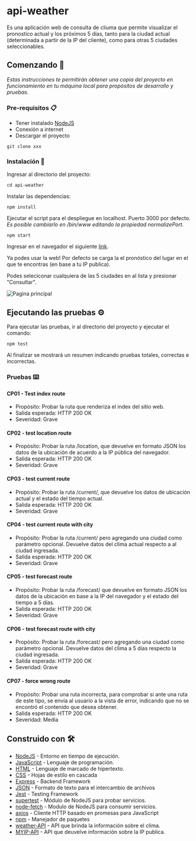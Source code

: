 # api-weather

Es una aplicación web de consulta de cliuma que permite visualizar el pronostico actual y los próximos 5 días, tanto para la ciudad actual (determinada a partir de la IP del cliente), como para otras 5 ciudades seleccionables.

## Comenzando 🚀
_Estas instrucciones te permitirán obtener una copia del proyecto en funcionamiento en tu máquina local para propósitos de desarrollo y pruebas._

### Pre-requisitos 📋

* Tener instalado [NodeJS](https://nodejs.org/es/)
* Conexión a internet
* Descargar el proyecto
```
git clone xxx
```

### Instalación 🔧

Ingresar al directorio del proyecto:
```
cd api-weather
```

Instalar las dependencias:
```
npm install
```

Ejecutar el script para el despliegue en localhost. Puerto 3000 por defecto.
_Es posible cambiarlo en /bin/www editando la propiedad normalizePort._
```
npm start
```

Ingresar en el navegador el siguiente [link](http://localhost:3000/).

Ya podes usar la web! Por defecto se carga la el pronóstico del lugar en el que te encontras (en base a tu IP publica).

Podes seleciconar cualquiera de las 5 ciudades en al lista y presionar "Consultar".

![Pagina principal](/images/img-for-readme.PNG "api-weather")


## Ejecutando las pruebas ⚙️

Para ejecutar las pruebas, ir al directorio del proyecto y ejecutar el comando:

```
npm test
```

Al finalizar se mostrará un resumen indicando pruebas totales, correctas e incorrectas.

### Pruebas ⌨️

#### CP01 - Test index route

* Propósito: Probar la ruta que renderiza el index del sitio web.
* Salida esperada: HTTP 200 OK
* Severidad: Grave

#### CP02 - test location route

* Propósito: Probar la ruta /location, que devuelve en formato JSON los datos de la ubicación de acuerdo a la IP pública del navegador.
* Salida esperada: HTTP 200 OK
* Severidad: Grave

#### CP03 - test current route

* Propósito:  Probar la ruta /current/, que devuelve los datos de ubicación actual y el estado del tiempo actual.
* Salida esperada: HTTP 200 OK
* Severidad: Grave

#### CP04 - test current route with city

* Propósito: Probar la ruta /current/ pero agregando una ciudad como parámetro opcional. Devuelve datos del clima actual respecto a al ciudad ingresada.
* Salida esperada: HTTP 200 OK
* Severidad: Grave

#### CP05 - test forecast route

* Propósito: Probar la ruta /forecast/ que devuelve en formato JSON los datos de la ubicación en base a la IP del navegador y el estado del tiempo a 5 días.
* Salida esperada: HTTP 200 OK
* Severidad: Grave

#### CP06 - test forecast route with city

* Propósito: Probar la ruta /forecast/ pero agregando una ciudad como parámetro opcional.  Devuelve datos del clima a 5 días respecto la ciudad ingresada.
* Salida esperada: HTTP 200 OK
* Severidad: Grave

#### CP07 - force wrong route

* Propósito: Probar una ruta incorrecta, para comprobar si ante una ruta de este tipo, se envía al usuario a la vista de error, indicando que no se encontró el contenido que desea obtener.
* Salida esperada: HTTP 200 OK
* Severidad: Media

## Construido con 🛠️

* [NodeJS](https://nodejs.org/es/) - Entorno en tiempo de ejecución.
* [JavaScript](https://www.javascript.com/) - Lenguaje de programación.
* [HTML](https://developer.mozilla.org/es/docs/Web/HTML) - Lenguaje de marcado de hipertexto.
* [CSS](https://developer.mozilla.org/es/docs/Web/CSS) - Hojas de estilo en cascada 
* [Express](https://expressjs.com/es/) - Backend Framework
* [JSON](https://www.json.org/json-en.html) - Formato de texto para el intercambio de archivos
* [Jest](https://jestjs.io/) - Testing Framework
* [supertest](https://www.npmjs.com/package/supertest) - Módulo de NodeJS para probar servicios.
* [node-fetch](https://www.npmjs.com/package/node-fetch) - Modulo de NodeJS para consumir servicios.
* [axios](https://desarrolloweb.com/articulos/axios-ajax-cliente-http-javascript.html) - Cliente HTTP basado en promesas para JavaScript
* [npm](https://www.npmjs.com/) - Manejador de paquetes
* [weather-API](https://openweathermap.org/api) - API que brinda la información sobre el clima.
* [MYIP-API](https://www.myip.com/api-docs/) - API que deuvelve información sobre la IP publica.